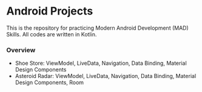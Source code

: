# Android Projects

This is the repository for practicing Modern Android Development (MAD) Skills. All codes are written in Kotlin.

### Overview
- Shoe Store: ViewModel, LiveData, Navigation, Data Binding, Material Design Components
- Asteroid Radar:  ViewModel, LiveData, Navigation, Data Binding, Material Design Components, Room


